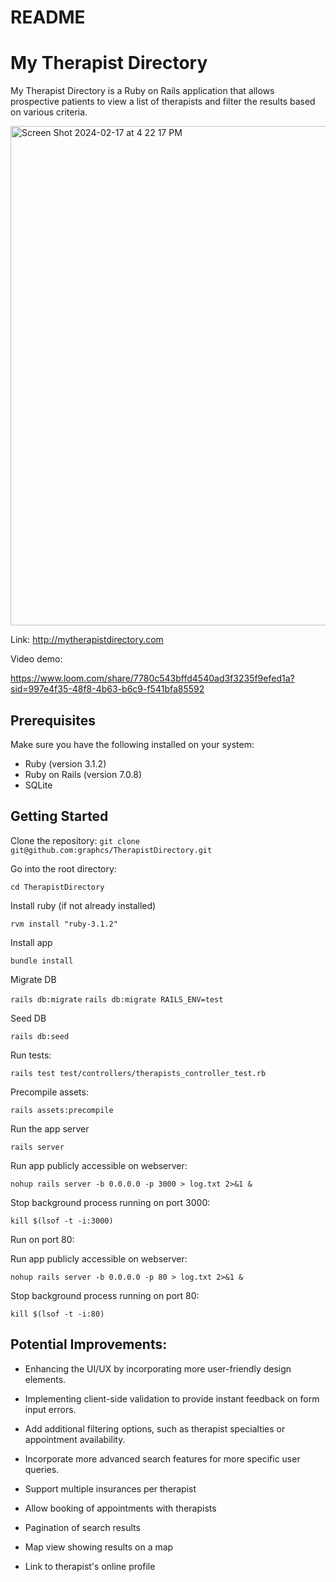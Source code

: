 # README

# My Therapist Directory

My Therapist Directory is a Ruby on Rails application that allows prospective patients to view a list of therapists and filter the results based on various criteria.

<img width="799" alt="Screen Shot 2024-02-17 at 4 22 17 PM" src="https://github.com/graphcs/TherapistDirectory/assets/2300922/478bdad6-8d2a-4481-bbb9-959785620346">

Link: http://mytherapistdirectory.com

Video demo:

https://www.loom.com/share/7780c543bffd4540ad3f3235f9efed1a?sid=997e4f35-48f8-4b63-b6c9-f541bfa85592

## Prerequisites

Make sure you have the following installed on your system:

- Ruby (version 3.1.2)
- Ruby on Rails (version 7.0.8)
- SQLite

## Getting Started

Clone the repository: `git clone git@github.com:graphcs/TherapistDirectory.git`

Go into the root directory:

`cd TherapistDirectory`

Install ruby (if not already installed)

`rvm install "ruby-3.1.2"`

Install app

`bundle install`

Migrate DB

`rails db:migrate`
`rails db:migrate RAILS_ENV=test`
  
Seed DB

`rails db:seed`

Run tests:

`rails test test/controllers/therapists_controller_test.rb`

Precompile assets:

`rails assets:precompile`

Run the app server

`rails server`

Run app publicly accessible on webserver:

`nohup rails server -b 0.0.0.0 -p 3000 > log.txt 2>&1 &`

Stop background process running on port 3000:

`kill $(lsof -t -i:3000)`

Run on port 80:

Run app publicly accessible on webserver:

`nohup rails server -b 0.0.0.0 -p 80 > log.txt 2>&1 &`

Stop background process running on port 80:

`kill $(lsof -t -i:80)`


## Potential Improvements:

- Enhancing the UI/UX by incorporating more user-friendly design elements.

- Implementing client-side validation to provide instant feedback on form input errors.

- Add additional filtering options, such as therapist specialties or appointment availability.

- Incorporate more advanced search features for more specific user queries.

- Support multiple insurances per therapist

- Allow booking of appointments with therapists

- Pagination of search results

- Map view showing results on a map

- Link to therapist's online profile
